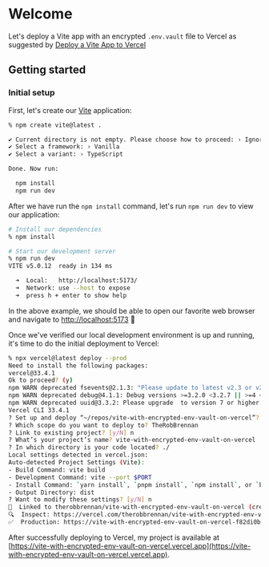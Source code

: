 # Welcome

Let's deploy a Vite app with an encrypted `.env.vault` file to Vercel as suggested by [Deploy a Vite App to Vercel](https://www.dotenv.org/docs/frameworks/vite/vercel)

## Getting started

### Initial setup

First, let's create our [Vite](https://vitejs.dev) application:

```sh
% npm create vite@latest .

✔ Current directory is not empty. Please choose how to proceed: › Ignore files and continue
✔ Select a framework: › Vanilla
✔ Select a variant: › TypeScript

Done. Now run:

  npm install
  npm run dev

```

After we have run the `npm install` command, let's run `npm run dev` to view our application:

```sh
# Install our dependencies
% npm install

# Start our development server
% npm run dev
VITE v5.0.12  ready in 134 ms

  ➜  Local:   http://localhost:5173/
  ➜  Network: use --host to expose
  ➜  press h + enter to show help
```

In the above example, we should be able to open our favorite web browser and navigate to [http://localhost:5173](http://localhost:5173) 🎉

Once we've verified our local development environment is up and running, it's time to do the initial deployment to Vercel:

```sh
% npx vercel@latest deploy --prod
Need to install the following packages:
vercel@33.4.1
Ok to proceed? (y) 
npm WARN deprecated fsevents@2.1.3: "Please update to latest v2.3 or v2.2"
npm WARN deprecated debug@4.1.1: Debug versions >=3.2.0 <3.2.7 || >=4 <4.3.1 have a low-severity ReDos regression when used in a Node.js environment. It is recommended you upgrade to 3.2.7 or 4.3.1. (https://github.com/visionmedia/debug/issues/797)
npm WARN deprecated uuid@3.3.2: Please upgrade  to version 7 or higher.  Older versions may use Math.random() in certain circumstances, which is known to be problematic.  See https://v8.dev/blog/math-random for details.
Vercel CLI 33.4.1
? Set up and deploy “~/repos/vite-with-encrypted-env-vault-on-vercel”? [Y/n] y
? Which scope do you want to deploy to? TheRobBrennan
? Link to existing project? [y/N] n
? What’s your project’s name? vite-with-encrypted-env-vault-on-vercel
? In which directory is your code located? ./
Local settings detected in vercel.json:
Auto-detected Project Settings (Vite):
- Build Command: vite build
- Development Command: vite --port $PORT
- Install Command: `yarn install`, `pnpm install`, `npm install`, or `bun install`
- Output Directory: dist
? Want to modify these settings? [y/N] n
🔗  Linked to therobbrennan/vite-with-encrypted-env-vault-on-vercel (created .vercel and added it to .gitignore)
🔍  Inspect: https://vercel.com/therobbrennan/vite-with-encrypted-env-vault-on-vercel/7vV9eP7u7NKmvLRSsLq1BiXDjQgF [1s]
✅  Production: https://vite-with-encrypted-env-vault-on-vercel-f82di0bfa-therobbrennan.vercel.app [1s]

```

After successfully deploying to Vercel, my project is available at [https://vite-with-encrypted-env-vault-on-vercel.vercel.app](https://vite-with-encrypted-env-vault-on-vercel.vercel.app).
